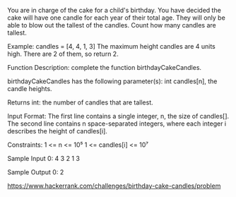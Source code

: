 You are in charge of the cake for a child's birthday.
You have decided the cake will have one candle for each year of their total age.
They will only be able to blow out the tallest of the candles.
Count how many candles are tallest.

Example:
candles = [4, 4, 1, 3]
The maximum height candles are 4 units high. There are 2 of them, so return 2.

Function Description: complete the function birthdayCakeCandles.

birthdayCakeCandles has the following parameter(s): int candles[n], the candle heights.

Returns int: the number of candles that are tallest.

Input Format:
The first line contains a single integer, n, the size of candles[].
The second line contains n space-separated integers,
where each integer i describes the height of candles[i].

Constraints:
1 <= n <= 10⁵
1 <= candles[i] <= 10⁷

Sample Input 0:
4
3 2 1 3

Sample Output 0:
2

https://www.hackerrank.com/challenges/birthday-cake-candles/problem
